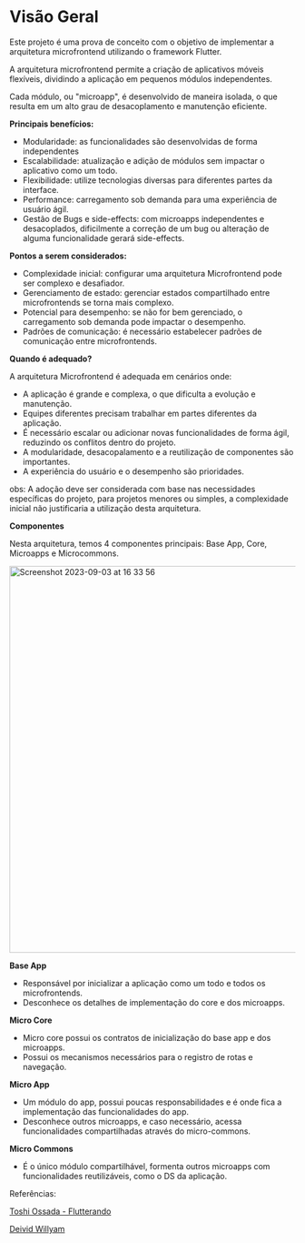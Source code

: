 # Visão Geral

Este projeto é uma prova de conceito com o objetivo de implementar a arquitetura microfrontend utilizando o framework Flutter.

A arquitetura microfrontend permite a criação de aplicativos móveis flexíveis, dividindo a aplicação em pequenos módulos independentes.

Cada módulo, ou "microapp", é desenvolvido de maneira isolada, o que resulta em um alto grau de desacoplamento e manutenção eficiente.

**Principais benefícios:**

- Modularidade: as funcionalidades são desenvolvidas de forma independentes
- Escalabilidade: atualização e adição de módulos sem impactar o aplicativo como um todo.
- Flexibilidade: utilize tecnologias diversas para diferentes partes da interface.
- Performance: carregamento sob demanda para uma experiência de usuário ágil.
- Gestão de Bugs e side-effects: com microapps independentes e desacoplados, dificilmente a correção de um bug ou
alteração de alguma funcionalidade gerará side-effects.

**Pontos a serem considerados:**

- Complexidade inicial: configurar uma arquitetura Microfrontend pode ser complexo e desafiador.
- Gerenciamento de estado: gerenciar estados compartilhado entre microfrontends se torna mais complexo.
- Potencial para desempenho: se não for bem gerenciado, o carregamento sob demanda pode impactar o desempenho.
- Padrões de comunicação: é necessário estabelecer padrões de comunicação entre microfrontends.

**Quando é adequado?**

A arquitetura Microfrontend é adequada em cenários onde:

- A aplicação é grande e complexa, o que dificulta a evolução e manutenção.
- Equipes diferentes precisam trabalhar em partes diferentes da aplicação.
- É necessário escalar ou adicionar novas funcionalidades de forma ágil, reduzindo os conflitos dentro do projeto.
- A modularidade, desacopalamento e a reutilização de componentes são importantes.
- A experiência do usuário e o desempenho são prioridades.

obs: A adoção deve ser considerada com base nas necessidades específicas do projeto, para projetos menores ou simples, a complexidade inicial não justificaria a utilização desta arquitetura.

**Componentes**

Nesta arquitetura, temos 4 componentes principais: Base App, Core, Microapps e Microcommons.

<img width="680" alt="Screenshot 2023-09-03 at 16 33 56" src="https://github.com/vaanessamota/micro_frontend/assets/20022113/35762df8-5c48-4911-9d1b-79d55d7e48da">


**Base App**
- Responsável por inicializar a aplicação como um todo e todos os microfrontends.
- Desconhece os detalhes de implementação do core e dos microapps.

**Micro Core**
- Micro core possui os contratos de inicialização do base app e dos microapps.
- Possui os mecanismos necessários para o registro de rotas e navegação.

**Micro App**
- Um módulo do app, possui poucas responsabilidades e é onde fica a implementação das funcionalidades do app.
- Desconhece outros microapps, e caso necessário, acessa funcionalidades compartilhadas através do micro-commons.

**Micro Commons**
- É o único módulo compartilhável, formenta outros microapps com funcionalidades reutilizáveis, como o DS da aplicação.


Referências:

[Toshi Ossada - Flutterando](https://blog.flutterando.com.br/micro-frontends-criando-aplicativos-mais-profissionais-com-o-modular-43eba2264dbe)

[Deivid Willyam](https://github.com/DeividWillyan/Curso-Flutter-Advanced/tree/master)